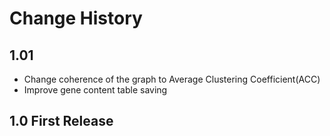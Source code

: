 # Change History


## 1.01

- Change coherence of the graph to Average Clustering Coefficient(ACC)
- Improve gene content table saving

## 1.0 First Release
